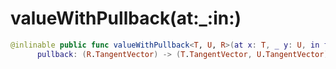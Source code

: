 # valueWithPullback(at:\_:in:)

``` swift
@inlinable public func valueWithPullback<T, U, R>(at x: T, _ y: U, in f: @differentiable (T, U) -> R) -> (value: R,
      pullback: (R.TangentVector) -> (T.TangentVector, U.TangentVector))
```
